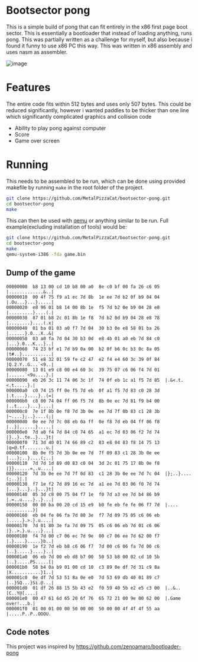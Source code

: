 # Bootsector pong
This is a simple build of pong that can fit entirely in the x86 first page boot sector. 
This is essentially a bootloader that instead of loading anything, runs pong. This was partially written as a challenge for myself, but also because i found it funny to use x86 PC this way.
This was written in x86 assembly and uses nasm as assembler. 

![image](https://github.com/user-attachments/assets/bec93c0b-6c16-4671-bee0-218e6ae11d3a)

# Features

The entire code fits within 512 bytes and uses only 507 bytes. This could be reduced significantly, however i wanted paddles to be thicker than one line which significantly complicated graphics and collision code
* Ability to play pong against computer
* Score
* Game over screen


# Running 
This needs to be assembled to be run, which can be done using provided makefile by running `make` in the root folder of the project.
```sh
git clone https://github.com/MetalPizzaCat/bootsector-pong.git
cd bootsector-pong
make
```
This can then be used with [qemu](https://www.qemu.org/) or anything similar to be run. 
Full example(excluding installation of tools) would be:
```sh
git clone https://github.com/MetalPizzaCat/bootsector-pong.git
cd bootsector-pong
make
qemu-system-i386 -fda game.bin
```

## Dump of the game
```
00000000  b8 13 00 cd 10 b8 00 a0  8e c0 bf 00 fa 26 c6 05  |.............&..|
00000010  00 4f 75 f9 a1 ec 7d 8b  1e ee 7d b2 0f b9 04 04  |.Ou...}...}.....|
00000020  e8 96 01 b8 14 00 8b 1e  f5 7d b2 0e b9 04 28 e8  |.........}....(.|
00000030  87 01 b8 2c 01 8b 1e f8  7d b2 0d b9 04 28 e8 78  |...,....}....(.x|
00000040  01 ba 01 03 a0 f7 7d 04  30 b3 0e e8 58 01 ba 26  |......}.0...X..&|
00000050  03 a0 fa 7d 04 30 b3 0d  e8 4b 01 a0 eb 7d 84 c0  |...}.0...K...}..|
00000060  74 23 bf e1 7d b9 0a 00  b2 0f b6 0c b3 0c 8a 05  |t#..}...........|
00000070  51 e8 32 01 59 fe c2 47  e2 f4 e4 60 3c 39 0f 84  |Q.2.Y..G...`<9..|
00000080  13 01 e9 c8 00 e4 60 3c  39 75 07 c6 06 f4 7d 01  |......`<9u....}.|
00000090  eb 26 3c 11 74 06 3c 1f  74 0f eb 1c a1 f5 7d 85  |.&<.t.<.t.....}.|
000000a0  c0 74 15 ff 0e f5 7d eb  0f a1 f5 7d 83 c0 28 3d  |.t....}....}..(=|
000000b0  c8 00 74 04 ff 06 f5 7d  8b 0e ec 7d 81 f9 b4 00  |..t....}...}....|
000000c0  7e 1f 8b 0e f8 7d 3b 0e  ee 7d 7f 0b 83 c1 28 3b  |~....};..}....(;|
000000d0  0e ee 7d 7c 08 eb 0a ff  0e f8 7d eb 04 ff 06 f8  |..}|......}.....|
000000e0  7d a0 f4 7d 84 c0 74 65  a1 ec 7d 03 06 f2 7d 74  |}..}..te..}...}t|
000000f0  71 3d 40 01 74 66 89 c2  83 e8 04 83 f8 14 75 13  |q=@.tf........u.|
00000100  8b 0e f5 7d 3b 0e ee 7d  7f 09 83 c1 28 3b 0e ee  |...};..}....(;..|
00000110  7d 7d 1d 89 d0 83 c0 04  3d 2c 01 75 17 8b 0e f8  |}}......=,.u....|
00000120  7d 3b 0e ee 7d 7f 0d 83  c1 28 3b 0e ee 7d 7c 04  |};..}....(;..}|.|
00000130  f7 1e f2 7d 89 16 ec 7d  a1 ee 7d 03 06 f0 7d 74  |...}...}..}...}t|
00000140  05 3d c8 00 75 04 f7 1e  f0 7d a3 ee 7d b4 86 b9  |.=..u....}..}...|
00000150  00 00 ba 00 20 cd 15 e9  b0 fe eb fe fe 06 f7 7d  |.... ..........}|
00000160  eb 04 fe 06 fa 7d 80 3e  f7 7d 09 75 05 c6 06 eb  |.....}.>.}.u....|
00000170  7d 01 80 3e fa 7d 09 75  05 c6 06 eb 7d 01 c6 06  |}..>.}.u....}...|
00000180  f4 7d 00 c7 06 ec 7d 9e  00 c7 06 ee 7d 62 00 f7  |.}....}.....}b..|
00000190  1e f2 7d eb b8 c6 06 f7  7d 00 c6 06 fa 7d 00 c6  |..}.....}....}..|
000001a0  06 eb 7d 00 eb d8 b7 00  50 53 b8 00 02 cd 10 5b  |..}.....PS.....[|
000001b0  58 b4 0a b9 01 00 cd 10  c3 89 0e df 7d 31 c9 8a  |X...........}1..|
000001c0  0e df 7d 53 51 8a 0e e0  7d 53 69 db 40 01 89 c7  |..}SQ...}Si.@...|
000001d0  01 df 26 88 15 5b 43 e2  f0 59 40 5b e2 e5 c3 00  |..&..[C..Y@[....|
000001e0  00 47 61 6d 65 20 6f 76  65 72 21 00 9e 00 62 00  |.Game over!...b.|
000001f0  01 00 01 00 00 50 00 00  50 00 00 4f 4f 4f 55 aa  |.....P..P..OOOU.
```

## Code notes
This project was inspired by https://github.com/zenoamaro/bootloader-pong
